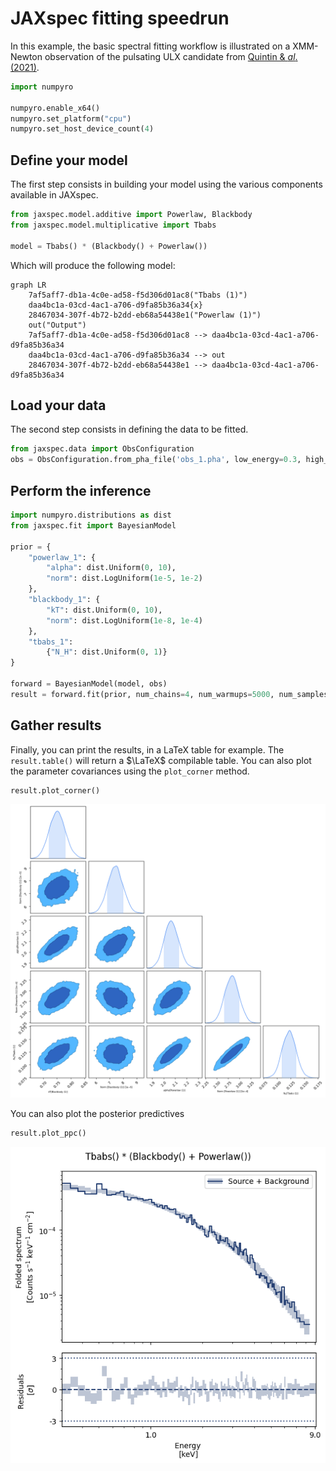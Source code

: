 # JAXspec fitting speedrun

In this example, the basic spectral fitting workflow is illustrated on a XMM-Newton observation of the
pulsating ULX candidate from [Quintin & $al.$ (2021)](https://ui.adsabs.harvard.edu/abs/2021MNRAS.503.5485Q/abstract).

``` python
import numpyro

numpyro.enable_x64()
numpyro.set_platform("cpu")
numpyro.set_host_device_count(4)
```

## Define your model

The first step consists in building your model using the various components available in JAXspec.

``` python
from jaxspec.model.additive import Powerlaw, Blackbody
from jaxspec.model.multiplicative import Tbabs

model = Tbabs() * (Blackbody() + Powerlaw())
```

Which will produce the following model:

```mermaid
graph LR
    7af5aff7-db1a-4c0e-ad58-f5d306d01ac8("Tbabs (1)")
    daa4bc1a-03cd-4ac1-a706-d9fa85b36a34{x}
    28467034-307f-4b72-b2dd-eb68a54438e1("Powerlaw (1)")
    out("Output")
    7af5aff7-db1a-4c0e-ad58-f5d306d01ac8 --> daa4bc1a-03cd-4ac1-a706-d9fa85b36a34
    daa4bc1a-03cd-4ac1-a706-d9fa85b36a34 --> out
    28467034-307f-4b72-b2dd-eb68a54438e1 --> daa4bc1a-03cd-4ac1-a706-d9fa85b36a34

```

## Load your data

The second step consists in defining the data to be fitted.

``` python
from jaxspec.data import ObsConfiguration
obs = ObsConfiguration.from_pha_file('obs_1.pha', low_energy=0.3, high_energy=12)
```

## Perform the inference

``` python
import numpyro.distributions as dist
from jaxspec.fit import BayesianModel

prior = {
    "powerlaw_1": {
        "alpha": dist.Uniform(0, 10),
        "norm": dist.LogUniform(1e-5, 1e-2)
    },
    "blackbody_1": {
        "kT": dist.Uniform(0, 10),
        "norm": dist.LogUniform(1e-8, 1e-4)
    },
    "tbabs_1":
        {"N_H": dist.Uniform(0, 1)}
}

forward = BayesianModel(model, obs)
result = forward.fit(prior, num_chains=4, num_warmups=5000, num_samples=5000)
```

## Gather results

Finally, you can print the results, in a LaTeX table for example. The `result.table()`
will return a $\LaTeX$ compilable table. You can also plot the parameter covariances using the `plot_corner` method.

``` python
result.plot_corner()
```

![Corner plot](statics/fitting.png)

You can also plot the posterior predictives

``` python
result.plot_ppc()
```

![Posterior predictive plot](statics/fitting_ppc.png)

